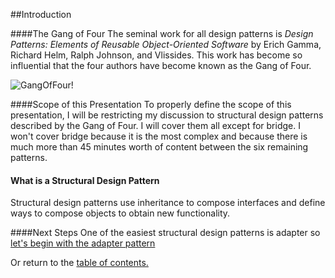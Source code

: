 ##Introduction

####The Gang of Four
The seminal work for all design patterns is _Design Patterns: Elements of Reusable Object-Oriented Software_ by Erich Gamma, Richard Helm, Ralph Johnson, and Vlissides. This work has become so influential that the four authors have become known as the Gang of Four.

![GangOfFour!](https://github.com/trekbaum/present/blob/master/sdp/resourses/gangoffour.png "Gang of Four")

####Scope of this Presentation
To properly define the scope of this presentation, I will be restricting my
discussion to structural design patterns described by the Gang of Four. I will cover them all except for bridge.
I won't cover bridge because it is the most complex and because there is much more than 45 minutes worth of content between the six remaining patterns. 

#### What is a Structural Design Pattern
Structural design patterns use inheritance to compose interfaces and define ways 
to compose objects to obtain new functionality.

####Next Steps
One of the easiest structural design patterns is adapter so [let's begin with the adapter pattern](https://github.com/trekbaum/present/blob/master/sdp/adapter.md)

Or return to the [table of contents.](https://github.com/trekbaum/present/blob/master/sdp/README.md)
